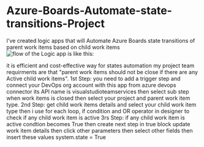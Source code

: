 # Azure-Boards-Automate-state-transitions-Project
I've created logic apps that will Automate Azure Boards state transitions of parent work items based on child work items
![flow of the Logic app is like this:](https://github.com/usman-ahmad-22/Azure-Boards-Automate-state-transitions-Project/blob/main/84541089-46361500-acbc-11ea-927a-7d76d730526e.png)

it is efficient and cost-effective way for states automation
my project team requirments are that "parent work items should not be close if there are any Active child work items". 
1st Step: you need to add a trigger step and connect your DevOps org account with this app from azure devops connector its API name is visualstudioteamservices  then select sub step when work items is closed then select your project and parent work item type.
2nd Step: get child work items details and select your child work item type then i use for each loop, if condition and OR operator in designer to check if any child work item is active
3rs Step: if any child work item is active condtion becomes True then create next step in true block update work item details then click other parameters then select other fields then insert these values system.state = True
